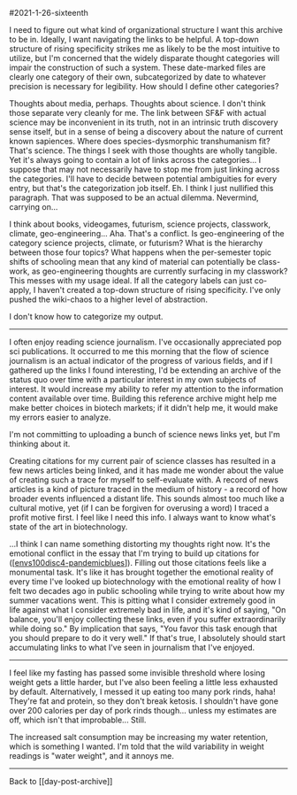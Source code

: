 #2021-1-26-sixteenth

I need to figure out what kind of organizational structure I want this archive to be in.  Ideally, I want navigating the links to be helpful.  A top-down structure of rising specificity strikes me as likely to be the most intuitive to utilize, but I'm concerned that the widely disparate thought categories will impair the construction of such a system.  These date-marked files are clearly one category of their own, subcategorized by date to whatever precision is necessary for legibility.  How should I define other categories?

Thoughts about media, perhaps.  Thoughts about science.  I don't think those separate very cleanly for me.  The link between SF&F with actual science may be inconvenient in its truth, not in an intrinsic truth discovery sense itself, but in a sense of being a discovery about the nature of current known sapiences.  Where does species-dysmorphic transhumanism fit?  That's science.  The things I seek with those thoughts are wholly tangible.  Yet it's always going to contain a lot of links across the categories...  I suppose that may not necessarily have to stop me from just linking across the categories.  I'll have to decide between potential ambiguities for every entry, but that's the categorization job itself.  Eh.  I think I just nullified this paragraph.  That was supposed to be an actual dilemma.  Nevermind, carrying on...

I think about books, videogames, futurism, science projects, classwork, climate, geo-engineering...  Aha.  That's a conflict.  Is geo-engineering of the category science projects, climate, or futurism?  What is the hierarchy between those four topics?  What happens when the per-semester topic shifts of schooling mean that any kind of material can potentially be class-work, as geo-engineering thoughts are currently surfacing in my classwork?  This messes with my usage ideal.  If all the category labels can just co-apply, I haven't created a top-down structure of rising specificity.  I've only pushed the wiki-chaos to a higher level of abstraction.

I don't know how to categorize my output.

---
I often enjoy reading science journalism.  I've occasionally appreciated pop sci publications.  It occurred to me this morning that the flow of science journalism is an actual indicator of the progress of various fields, and if I gathered up the links I found interesting, I'd be extending an archive of the status quo over time with a particular interest in my own subjects of interest.  It would increase my ability to refer my attention to the information content available over time.  Building this reference archive might help me make better choices in biotech markets; if it didn't help me, it would make my errors easier to analyze.

I'm not committing to uploading a bunch of science news links yet, but I'm thinking about it.

Creating citations for my current pair of science classes has resulted in a few news articles being linked, and it has made me wonder about the value of creating such a trace for myself to self-evaluate with.  A record of news articles is a kind of picture traced in the medium of history - a record of how broader events influenced a distant life.  This sounds almost too much like a cultural motive, yet (if I can be forgiven for overusing a word) I traced a profit motive first.  I feel like I need this info.  I always want to know what's state of the art in biotechnology.

...I think I can name something distorting my thoughts right now.  It's the emotional conflict in the essay that I'm trying to build up citations for ([[envs100disc4-pandemicblues]]).  Filling out those citations feels like a monumental task.  It's like it has brought together the emotional reality of every time I've looked up biotechnology with the emotional reality of how I felt two decades ago in public schooling while trying to write about how my summer vacations went.  This is pitting what I consider extremely good in life against what I consider extremely bad in life, and it's kind of saying, "On balance, you'll enjoy collecting these links, even if you suffer extraordinarily while doing so."  By implication that says, "You favor this task enough that you should prepare to do it very well."  If that's true, I absolutely should start accumulating links to what I've seen in journalism that I've enjoyed.

---
I feel like my fasting has passed some invisible threshold where losing weight gets a little harder, but I've also been feeling a little less exhausted by default.  Alternatively, I messed it up eating too many pork rinds, haha!  They're fat and protein, so they don't break ketosis.  I shouldn't have gone over 200 calories per day of pork rinds though... unless my estimates are off, which isn't that improbable...  Still.

The increased salt consumption may be increasing my water retention, which is something I wanted.  I'm told that the wild variability in weight readings is "water weight", and it annoys me.

---
Back to [[day-post-archive]]

[//begin]: # "Autogenerated link references for markdown compatibility"
[envs100disc4-pandemicblues]: envs100disc4-pandemicblues "Envs100disc4 PandemicBlues"
[//end]: # "Autogenerated link references"